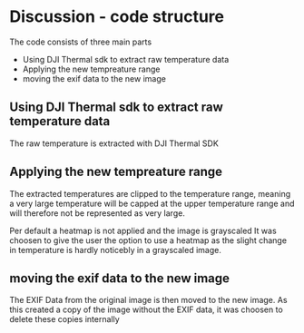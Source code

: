 # Discussion - code structure
The code consists of three main parts
- Using DJI Thermal sdk to extract raw temperature data
- Applying the new tempreature range
- moving the exif data to the new image

## Using DJI Thermal sdk to extract raw temperature data
The raw temperature is extracted with DJI Thermal SDK 

## Applying the new tempreature range
The extracted temperatures are clipped to the temperature range,
meaning a very large temperature will be capped at the upper temperature range 
and will therefore not be represented as very large.

Per default a heatmap is not applied and the image is grayscaled
It was choosen to give the user the option to use a heatmap
as the slight change in temperature is hardly noticebly in a grayscaled image.

## moving the exif data to the new image
The EXIF Data from the original image is then moved to the new image.
As this created a copy of the image without the EXIF data, it was choosen
to delete these copies internally